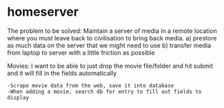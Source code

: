 # homeserver

The problem to be solved: Maintain a server of media in a remote location where you must leave back to civilisation to bring back media. 
    a) prestore as much data on the server that we might need to use
    b) transfer media from laptop to server with a little friction as possible

Movies:
    I want to be able to just drop the movie file/folder and hit submit and it will fill in the fields automatically

    -Scrape movie data from the web, save it into database
    -When adding a movie, search db for entry to fill out fields to display